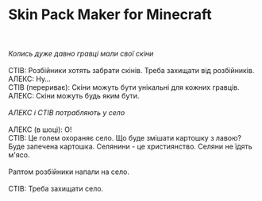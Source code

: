 # Skin Pack Maker for Minecraft
<br><br>
*Колись дуже давно гравці мали свої скіни*
<br><br>
СТІВ: Розбійники хотять забрати скінів. Треба захищати від розбійників.<br>
АЛЕКС: Ну… <br>
СТІВ (перериває): Скіни можуть бути унікальні для кожних гравців.<br>
АЛЕКС: Скіни можуть будь яким бути.
<br><br>
*АЛЕКС і СТІВ потрабляють у село*
<br><br>
АЛЕКС (в шоці): О!<br>
СТІВ: Це голем охораняє село. Що буде змішати картошку з лавою? Буде запечена картошка. Селянини - це християнство. Селяни не їдять м'ясо.
<br><br>
Раптом розбійники напали на село.
<br><br>
СТІВ: Треба захищати село.
